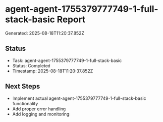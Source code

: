 # agent-agent-1755379777749-1-full-stack-basic Report

Generated: 2025-08-18T11:20:37.852Z

## Status
- Task: agent-agent-1755379777749-1-full-stack-basic
- Status: Completed
- Timestamp: 2025-08-18T11:20:37.852Z

## Next Steps
- Implement actual agent-agent-1755379777749-1-full-stack-basic functionality
- Add proper error handling
- Add logging and monitoring
